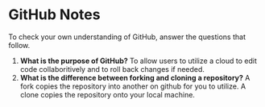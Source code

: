 # GitHub Notes

To check your own understanding of GitHub, answer the questions that follow.

1. **What is the purpose of GitHub?** 
To allow users to utilize a cloud to edit code collaboritively and to roll back changes if needed.
1. **What is the difference between forking and cloning a repository?**
A fork copies the repository into another on github for you to utilize. A clone copies the repository onto your local machine.